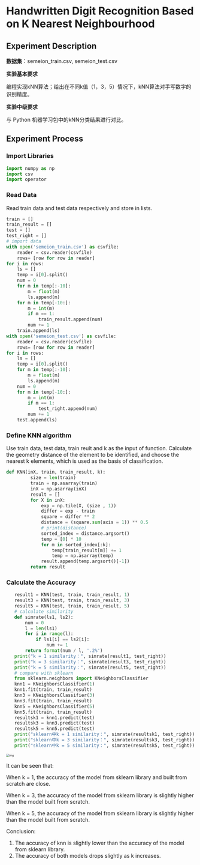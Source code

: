 # Handwritten Digit Recognition Based on K Nearest Neighbourhood

## Experiment Description

**数据集**：semeion_train.csv, semeion_test.csv

**实验基本要求**

编程实现kNN算法；给出在不同k值（1，3，5）情况下，kNN算法对手写数字的识别精度。

**实验中级要求**

与 Python 机器学习包中的kNN分类结果进行对比。

## Experiment Process

### Import Libraries

```py
import numpy as np
import csv
import operator
```

### Read Data

Read train data and test data respectively and store in lists.

```py
train = []
train_result = []
test = []
test_right = []
# import data
with open('semeion_train.csv') as csvfile:
    reader = csv.reader(csvfile)
    rows= [row for row in reader]
for i in rows:
    ls = [] 
    temp = i[0].split()
    num = 0
    for m in temp[:-10]:
        m = float(m)
        ls.append(m)
    for m in temp[-10:]:
        m = int(m)
        if m == 1:
            train_result.append(num)
        num += 1
    train.append(ls)
with open('semeion_test.csv') as csvfile:
    reader = csv.reader(csvfile)
    rows= [row for row in reader]
for i in rows:
    ls = [] 
    temp = i[0].split()
    for m in temp[:-10]:
        m = float(m)
        ls.append(m)
    num = 0
    for m in temp[-10:]:
        m = int(m)
        if m == 1:
            test_right.append(num)
        num += 1
    test.append(ls)
```

### Define KNN algorithm

Use train data, test data, train reult and k as the input of function. Calculate the geometry distance of the element to be identified, and choose the nearest k elements, which is used as the basis of classification.

```py
def KNN(inX, train, train_result, k):
         size = len(train)
         train = np.asarray(train)
         inX = np.asarray(inX)
         result = []
         for X in inX:
             exp = np.tile(X, (size , 1))
             differ = exp - train
             square = differ ** 2
             distance = (square.sum(axis = 1)) ** 0.5
             # print(distance)
             sorted_index = distance.argsort()
             temp = [0] * 10 
             for m in sorted_index[:k]:
                 temp[train_result[m]] += 1
                 temp = np.asarray(temp)
             result.append(temp.argsort()[-1])
         return result
```

### Calculate the Accuracy

```py
   result1 = KNN(test, train, train_result, 1)
   result3 = KNN(test, train, train_result, 3)
   result5 = KNN(test, train, train_result, 5)
   # calculate similarity
   def simrate(ls1, ls2):
       num = 0
       l = len(ls1)
       for i in range(l):
           if ls1[i] == ls2[i]:
               num += 1
       return format(num / l, '.2%')
   print("k = 1 similarity：", simrate(result1, test_right))    
   print("k = 3 similarity：", simrate(result3, test_right))
   print("k = 5 similarity：", simrate(result5, test_right))
   # compare with sklearn
   from sklearn.neighbors import KNeighborsClassifier
   knn1 = KNeighborsClassifier(1)
   knn1.fit(train, train_result)
   knn3 = KNeighborsClassifier(3)
   knn3.fit(train, train_result)
   knn5 = KNeighborsClassifier(5)
   knn5.fit(train, train_result)
   resultsk1 = knn1.predict(test)
   resultsk3 = knn3.predict(test)
   resultsk5 = knn5.predict(test)
   print("sklearn中k = 1 similarity：", simrate(resultsk1, test_right))
   print("sklearn中k = 3 similarity：", simrate(resultsk3, test_right))
   print("sklearn中k = 5 similarity：", simrate(resultsk5, test_right))
```

<img src="https://i-blog.csdnimg.cn/direct/b3679eb6158b4ee39fd57de4bbdc3090.png" alt="img" style="zoom:50%;" />

It can be seen that: 

When k = 1, the accuracy of the model from sklearn library and built from scratch are close.

When k = 3, the accuracy of the model from sklearn library is slightly higher than the model built from scratch.

When k = 5, the accuracy of the model from sklearn library is slightly higher than the model built from scratch.

Conclusion:

1. The accuracy of knn is slightly lower than the accuracy of the model from sklearn library.
2. The accuracy of both models drops slightly as k increases.
